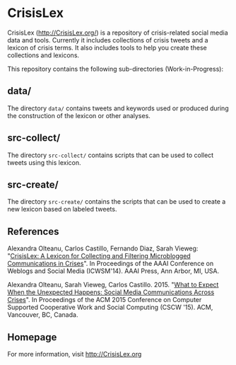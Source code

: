 CrisisLex
=========

CrisisLex (http://CrisisLex.org/) is a repository of crisis-related social media data and tools. Currently it includes collections of crisis tweets and a lexicon of crisis terms. It also includes tools to help you create these collections and lexicons.

This repository contains the following sub-directories (Work-in-Progress):

data/
-----

The directory `data/` contains tweets and keywords used or produced during the construction of the lexicon or other analyses.

src-collect/
------------

The directory `src-collect/` contains scripts that can be used to collect tweets using this lexicon.

src-create/
------------

The directory `src-create/` contains the scripts that can be used to create a new lexicon based on labeled tweets.

References
----------

Alexandra Olteanu, Carlos Castillo, Fernando Diaz, Sarah Vieweg: "[CrisisLex: A Lexicon for Collecting and Filtering Microblogged Communications in Crises](http://crisislex.org/papers/icwsm2014_crisislex.pdf)". In Proceedings of the AAAI Conference on Weblogs and Social Media (ICWSM'14). AAAI Press, Ann Arbor, MI, USA.

Alexandra Olteanu, Sarah Vieweg, Carlos Castillo. 2015. "[What to Expect When the Unexpected Happens: Social Media Communications Across Crises](http://crisislex.org/papers/cscw2015_transversal_study.pdf)". In Proceedings of the ACM 2015 Conference on Computer Supported Cooperative Work and Social Computing (CSCW '15). ACM, Vancouver, BC, Canada.

Homepage
--------

For more information, visit http://CrisisLex.org
